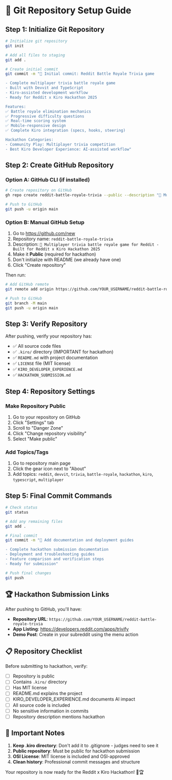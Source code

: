 # 🚀 Git Repository Setup Guide

## Step 1: Initialize Git Repository

```bash
# Initialize git repository
git init

# Add all files to staging
git add .

# Create initial commit
git commit -m "🎯 Initial commit: Reddit Battle Royale Trivia game

- Complete multiplayer trivia battle royale game
- Built with Devvit and TypeScript
- Kiro-assisted development workflow
- Ready for Reddit x Kiro Hackathon 2025

Features:
✅ Battle royale elimination mechanics
✅ Progressive difficulty questions
✅ Real-time scoring system
✅ Mobile-responsive design
✅ Complete Kiro integration (specs, hooks, steering)

Hackathon Categories:
- Community Play: Multiplayer trivia competition
- Best Kiro Developer Experience: AI-assisted workflow"
```

## Step 2: Create GitHub Repository

### Option A: GitHub CLI (if installed)
```bash
# Create repository on GitHub
gh repo create reddit-battle-royale-trivia --public --description "🎯 Multiplayer trivia battle royale game for Reddit - Built for Reddit x Kiro Hackathon 2025"

# Push to GitHub
git push -u origin main
```

### Option B: Manual GitHub Setup
1. Go to https://github.com/new
2. Repository name: `reddit-battle-royale-trivia`
3. Description: `🎯 Multiplayer trivia battle royale game for Reddit - Built for Reddit x Kiro Hackathon 2025`
4. Make it **Public** (required for hackathon)
5. Don't initialize with README (we already have one)
6. Click "Create repository"

Then run:
```bash
# Add GitHub remote
git remote add origin https://github.com/YOUR_USERNAME/reddit-battle-royale-trivia.git

# Push to GitHub
git branch -M main
git push -u origin main
```

## Step 3: Verify Repository

After pushing, verify your repository has:
- ✅ All source code files
- ✅ `.kiro/` directory (IMPORTANT for hackathon)
- ✅ `README.md` with project documentation
- ✅ `LICENSE` file (MIT license)
- ✅ `KIRO_DEVELOPER_EXPERIENCE.md`
- ✅ `HACKATHON_SUBMISSION.md`

## Step 4: Repository Settings

### Make Repository Public
1. Go to your repository on GitHub
2. Click "Settings" tab
3. Scroll to "Danger Zone"
4. Click "Change repository visibility"
5. Select "Make public"

### Add Topics/Tags
1. Go to repository main page
2. Click the gear icon next to "About"
3. Add topics: `reddit`, `devvit`, `trivia`, `battle-royale`, `hackathon`, `kiro`, `typescript`, `multiplayer`

## Step 5: Final Commit Commands

```bash
# Check status
git status

# Add any remaining files
git add .

# Final commit
git commit -m "📝 Add documentation and deployment guides

- Complete hackathon submission documentation
- Deployment and troubleshooting guides
- Feature comparison and verification steps
- Ready for submission"

# Push final changes
git push
```

## 🏆 Hackathon Submission Links

After pushing to GitHub, you'll have:

- **Repository URL**: `https://github.com/YOUR_USERNAME/reddit-battle-royale-trivia`
- **App Listing**: https://developers.reddit.com/apps/trivify
- **Demo Post**: Create in your subreddit using the menu action

## 📋 Repository Checklist

Before submitting to hackathon, verify:

- [ ] Repository is public
- [ ] Contains `.kiro/` directory
- [ ] Has MIT license
- [ ] README.md explains the project
- [ ] KIRO_DEVELOPER_EXPERIENCE.md documents AI impact
- [ ] All source code is included
- [ ] No sensitive information in commits
- [ ] Repository description mentions hackathon

## 🚨 Important Notes

1. **Keep .kiro directory**: Don't add it to .gitignore - judges need to see it
2. **Public repository**: Must be public for hackathon submission
3. **OSI License**: MIT license is included and OSI-approved
4. **Clean history**: Professional commit messages and structure

Your repository is now ready for the Reddit x Kiro Hackathon! 🎯🏆